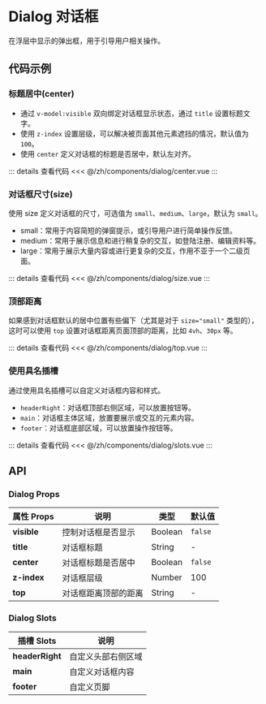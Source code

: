 # Dialog 对话框

在浮层中显示的弹出框，用于引导用户相关操作。

<script setup>
import TitleCenter from './center.vue'
import Size from './size.vue'
import Top from './top.vue'
import Slots from './slots.vue'
</script>

## 代码示例

### 标题居中(center)

- 通过 `v-model:visible` 双向绑定对话框显示状态，通过 `title` 设置标题文字。
- 使用 `z-index` 设置层级，可以解决被页面其他元素遮挡的情况，默认值为 `100`。
- 使用 `center` 定义对话框的标题是否居中，默认左对齐。

<div class="demo-block">

<TitleCenter />

::: details 查看代码
<<< @/zh/components/dialog/center.vue
:::

</div>

### 对话框尺寸(size)

使用 size 定义对话框的尺寸，可选值为 `small`、`medium`、`large`，默认为 `small`。

- small：常用于内容简短的弹窗提示，或引导用户进行简单操作反馈。
- medium：常用于展示信息和进行稍复杂的交互，如登陆注册、编辑资料等。
- large：常用于展示大量内容或进行更复杂的交互，作用不亚于一个二级页面。

<div class="demo-block">

<Size />

::: details 查看代码
<<< @/zh/components/dialog/size.vue
:::

</div>

### 顶部距离

如果感到对话框默认的居中位置有些偏下（尤其是对于 `size="small"` 类型的），这时可以使用 `top` 设置对话框距离页面顶部的距离，比如 `4vh`、`30px` 等。

<div class="demo-block">

<Top />

::: details 查看代码
<<< @/zh/components/dialog/top.vue
:::

</div>

### 使用具名插槽

通过使用具名插槽可以自定义对话框内容和样式。

- `headerRight`：对话框顶部右侧区域，可以放置按钮等。
- `main`：对话框主体区域，放置要展示或交互的元素内容。
- `footer`：对话框底部区域，可以放置操作按钮等。

<div class="demo-block">

<Slots />

::: details 查看代码
<<< @/zh/components/dialog/slots.vue
:::

</div>

## API

### Dialog Props

| 属性 Props  | 说明                 | 类型    | 默认值  |
| ----------- | -------------------- | ------- | ------- |
| **visible** | 控制对话框是否显示   | Boolean | `false` |
| **title**   | 对话框标题           | String  | -       |
| **center**  | 对话框标题是否居中   | Boolean | `false` |
| **z-index** | 对话框层级           | Number  | 100     |
| **top**     | 对话框距离顶部的距离 | String  | -       |

### Dialog Slots

| 插槽 Slots      | 说明               |
| --------------- | ------------------ |
| **headerRight** | 自定义头部右侧区域 |
| **main**        | 自定义对话框内容   |
| **footer**      | 自定义页脚         |
